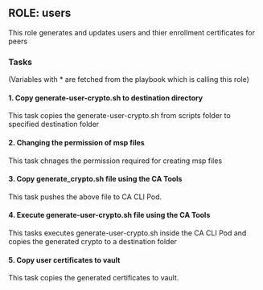 ## ROLE: users
This role generates and updates users and thier enrollment certificates for peers

### Tasks
(Variables with * are fetched from the playbook which is calling this role)
#### 1. Copy generate-user-crypto.sh to destination directory
This task copies the generate-user-crypto.sh from scripts folder to  specified destination folder
 
#### 2. Changing the permission of msp files
This task chnages the permission required for creating msp files

#### 3. Copy generate_crypto.sh file using the CA Tools
This task pushes the above file to CA CLI Pod.

#### 4. Execute generate-user-crypto.sh file using the CA Tools 
This tasks executes generate-user-crypto.sh inside the CA CLI Pod and copies the generated crypto to a destination folder

#### 5. Copy user certificates to vault
This task copies the generated certificates to vault.